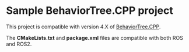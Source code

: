 # Sample BehaviorTree.CPP project

This project is compatible with version 4.X of [BehaviorTree.CPP](https://github.com/BehaviorTree/BehaviorTree.CPP).

The **CMakeLists.txt** and **package.xml** files are compatible with both ROS and ROS2.
